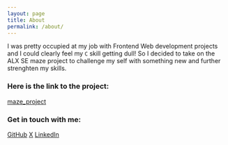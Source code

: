 ```yaml
---
layout: page
title: About
permalink: /about/
---
```


I was pretty occupied at my job with Frontend Web development projects and I could clearly feel my `C` skill getting dull!
So I decided to take on the ALX SE maze project to challenge my self with something new and further strenghten my skills.

### Here is the link to the project:
[maze_project](https://www.github.com/Najib632/maze_project)

### Get in touch with me:
[GitHub](https://github.com/Najib632)
[X](https://x.com/najibu_m)
[LinkedIn](https://www.linkedin.com/in/najib-muhammad-388928120/)
